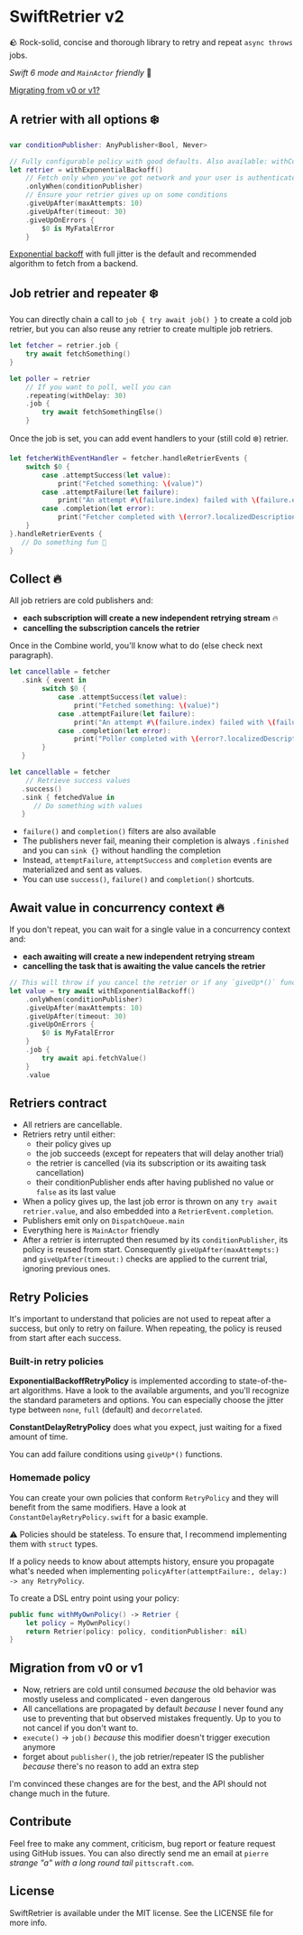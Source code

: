 # SwiftRetrier v2

🪨 Rock-solid, concise and thorough library to retry and repeat `async throws` jobs.

*Swift 6 mode and `MainActor` friendly* 🥳

[Migrating from v0 or v1?](#migration-from-v0-or-v1)

## A retrier with all options ❄️

```swift
var conditionPublisher: AnyPublisher<Bool, Never>

// Fully configurable policy with good defaults. Also available: withConstantDelay(), withNoDelay()
let retrier = withExponentialBackoff() 
    // Fetch only when you've got network and your user is authenticated for example
    .onlyWhen(conditionPublisher)
    // Ensure your retrier gives up on some conditions
    .giveUpAfter(maxAttempts: 10)
    .giveUpAfter(timeout: 30)
    .giveUpOnErrors {
        $0 is MyFatalError
    }
```

[Exponential backoff](https://aws.amazon.com/fr/blogs/architecture/exponential-backoff-and-jitter/) with
full jitter is the default and recommended algorithm to fetch from a backend. 

## Job retrier and repeater ❄️

You can directly chain a call to `job { try await job() }` to create a cold job retrier,
 but you can also reuse any retrier to create multiple job retriers.

```swift
let fetcher = retrier.job { 
    try await fetchSomething() 
}

let poller = retrier
    // If you want to poll, well you can
    .repeating(withDelay: 30)
    .job { 
        try await fetchSomethingElse() 
    }
```

Once the job is set, you can add event handlers to your (still cold ❄️) retrier.

```swift
let fetcherWithEventHandler = fetcher.handleRetrierEvents {
    switch $0 {
        case .attemptSuccess(let value):
            print("Fetched something: \(value)")
        case .attemptFailure(let failure):
            print("An attempt #\(failure.index) failed with \(failure.error)")
        case .completion(let error):
            print("Fetcher completed with \(error?.localizedDescription ?? "no error")")
    }
}.handleRetrierEvents {
   // Do something fun 🤡
}
```

## Collect 🔥

All job retriers are cold publishers and:
- **each subscription will create a new independent retrying stream** 🔥
- **cancelling the subscription cancels the retrier**

Once in the Combine world, you'll know what to do (else check next paragraph).

```swift
let cancellable = fetcher
   .sink { event in
        switch $0 {
            case .attemptSuccess(let value):
                print("Fetched something: \(value)")
            case .attemptFailure(let failure):
                print("An attempt #\(failure.index) failed with \(failure.error)")
            case .completion(let error):
                print("Poller completed with \(error?.localizedDescription ?? "no error")")
        }
   }

let cancellable = fetcher
    // Retrieve success values
   .success()
   .sink { fetchedValue in
      // Do something with values
   }
```

- `failure()` and `completion()` filters are also available
- The publishers never fail, meaning their completion is always `.finished` and you can `sink {}` without handling 
the completion
- Instead, `attemptFailure`, `attemptSuccess` and `completion` events are materialized and sent as values.
- You can use `success()`, `failure()` and `completion()` shortcuts.

## Await value in concurrency context 🔥

If you don't repeat, you can wait for a single value in a concurrency context and:
- **each awaiting will create a new independent retrying stream**
- **cancelling the task that is awaiting the value cancels the retrier**

```swift
// This will throw if you cancel the retrier or if any `giveUp*()` function matches
let value = try await withExponentialBackoff() 
    .onlyWhen(conditionPublisher)
    .giveUpAfter(maxAttempts: 10)
    .giveUpAfter(timeout: 30)
    .giveUpOnErrors {
        $0 is MyFatalError
    }
    .job {
        try await api.fetchValue()
    }
    .value
```

## Retriers contract

- All retriers are cancellable.
- Retriers retry until either:
    - their policy gives up
    - the job succeeds (except for repeaters that will delay another trial)
    - the retrier is cancelled (via its subscription or its awaiting task cancellation)
    - their conditionPublisher ends after having published no value or `false` as its last value
- When a policy gives up, the last job error is thrown on any `try await retrier.value`, and also embedded into 
a `RetrierEvent.completion`.
- Publishers emit only on `DispatchQueue.main`
- Everything here is `MainActor` friendly
- After a retrier is interrupted then resumed by its `conditionPublisher`, its policy is reused from start.
Consequently `giveUpAfter(maxAttempts:)` and `giveUpAfter(timeout:)` checks are applied to the current trial,
ignoring previous ones.

## Retry Policies

It's important to understand that policies are not used to repeat after a success, but only to retry on failure.
When repeating, the policy is reused from start after each success.

### Built-in retry policies

**ExponentialBackoffRetryPolicy** is implemented according to state-of-the-art algorithms.
Have a look to the available arguments, and you'll recognize the standard parameters and options.
You can especially choose the jitter type between `none`, `full` (default) and `decorrelated`.

**ConstantDelayRetryPolicy** does what you expect, just waiting for a fixed amount of time.

You can add failure conditions using `giveUp*()` functions.

### Homemade policy

You can create your own policies that conform `RetryPolicy` and they will benefit from the same modifiers.
Have a look at `ConstantDelayRetryPolicy.swift` for a basic example.

⚠️ Policies should be stateless. To ensure that, I recommend implementing them with `struct` types.

If a policy needs to know about attempts history, ensure you propagate what's needed when implementing
`policyAfter(attemptFailure:, delay:) -> any RetryPolicy`.

To create a DSL entry point using your policy:

```swift
public func withMyOwnPolicy() -> Retrier {
    let policy = MyOwnPolicy()
    return Retrier(policy: policy, conditionPublisher: nil)
}
```

## Migration from v0 or v1

- Now, retriers are cold until consumed *because* the old behavior was mostly useless and complicated - even dangerous
- All cancellations are propagated by default *because* I never found any use to preventing that but observed mistakes
 frequently. Up to you to not cancel if you don't want to.
- `execute()` -> `job()` *because* this modifier doesn't trigger execution anymore
- forget about `publisher()`, the job retrier/repeater IS the publisher *because* there's no reason to add an extra step

I'm convinced these changes are for the best, and the API should not change much in the future.

## Contribute

Feel free to make any comment, criticism, bug report or feature request using GitHub issues.
You can also directly send me an email at `pierre` *strange "a" with a long round tail* `pittscraft.com`.

## License

SwiftRetrier is available under the MIT license. See the LICENSE file for more info.
